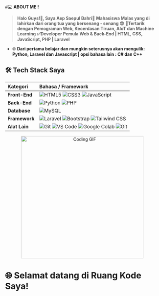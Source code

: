 #💻 **ABOUT ME !**
>**Halo Guys!👋, Saya Aep Saepul Bahri👋**
>**Mahasiswa Malas yang di lahirkan dari orang tua yang bersenang - senang 😎**
>**🚀Tertarik dengan Pemograman Web, Kecerdasan Tiruan, AIoT dan Machine Learning**
>**✅Developer Pemula Web & Back-End | HTML, CSS, JavaScript, PHP | Laravel**

* 🌐 **Dari pertama belajar dan mungkin seterusnya akan mengulik: Python, Laravel dan Javascript | opsi bahasa lain : C# dan C++** 

## 🛠️ Tech Stack Saya

| Kategori | Bahasa / Framework |
| :--- | :--- |
| **Front-End** | <img alt="HTML5" src="https://img.shields.io/badge/HTML5-E34F26?style=for-the-badge&logo=html5&logoColor=white"> <img alt="CSS3" src="https://img.shields.io/badge/CSS3-1572B6?style=for-the-badge&logo=css3&logoColor=white"> <img alt="JavaScript" src="https://img.shields.io/badge/JavaScript-F7DF1E?style=for-the-badge&logo=javascript&logoColor=black"> |
| **Back-End** | <img alt="Python" src="https://img.shields.io/badge/Python-3776AB?style=for-the-badge&logo=python&logoColor=white"> <img alt="PHP" src="https://img.shields.io/badge/PHP-777BB4?style=for-the-badge&logo=php&logoColor=white"> |
| **Database** | <img alt="MySQL" src="https://img.shields.io/badge/MySQL-4479A1?style=for-the-badge&logo=mysql&logoColor=white"> |
| **Framework**| <img alt="Laravel" src="https://img.shields.io/badge/Laravel-FF2D20?style=for-the-badge&logo=laravel&logoColor=white"> <img alt="Bootstrap" src="https://img.shields.io/badge/Bootstrap-563D7C?style=for-the-badge&logo=bootstrap&logoColor=white"> <img alt="Tailwind CSS" src="https://img.shields.io/badge/Tailwind%20CSS-06B6D4?style=for-the-badge&logo=tailwind-css&logoColor=white"> |
| **Alat Lain** | <img alt="Git" src="https://img.shields.io/badge/Git-F05032?style=for-the-badge&logo=git&logoColor=white"> <img alt="VS Code" src="https://img.shields.io/badge/VS%20Code-007ACC?style=for-the-badge&logo=visual-studio-code&logoColor=white"> <img alt="Google Colab" src="https://img.shields.io/badge/Google%20Colaboratory-F9AB00?style=for-the-badge&logo=google-colab&logoColor=white"> <img alt="Git" src="https://img.shields.io/badge/Git-F05032?style=for-the-badge&logo=git&logoColor=white"> |


<p align="center">
  <img src="https://media.giphy.com/media/v1.Y2lkPTc5MGI3NjExYWZ0dHkyenphdnkybXA0Nzc4NWt3NmtpYnZwdHJvdXQ5ZHkwN2VsZiZlcD12MV9naWZzX3NlYXJjaCZjdD1n/JqmupuTVZYaQX5s094/giphy.gif" alt="Coding GIF" width="400"/>
</p>

# 🌐 Selamat datang di Ruang Kode Saya!
